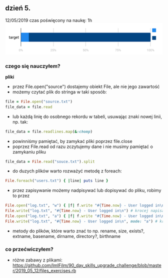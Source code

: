 ## dzień 5.
12/05/2019
czas poświęcony na naukę: 1h
![my target](https://github.com/ImIFilm/90_day_skills_upgrade_challenge/blob/master/2019_05_12/target1.PNG)

### czego się nauczyłem?
**pliki**
- przez File.open("source") dostajemy obiekt File, ale nie jego zawartość
- możemy czytać plik do stringa w taki sposób:
```ruby
file = File.open("source.txt")
file_data = file.read
```
- lub każdą linię do osobnego rekordu w tabeli, usuwając znaki nowej linii, np. tak:
```ruby
file_data = file.readlines.map(&:chomp)
```
- powinniśmy pamiętać, by zamykać pliki poprzez file.close
- poprzez File.read od razu zczytujemy dane i nie musimy pamiętać o zamykaniu pliku
```ruby
file_data = File.read("souce.txt").split
```
- do duzych plików warto rozważyć metodę z foreach:
```ruby
File.foreach("users.txt") { |line| puts line }
```
- przez zapisywanie możemy nadpisywać lub dopisywać do pliku, robimy to przez
```ruby
File.open("log.txt", "w") { |f| f.write "#{Time.now} - User logged in\n" } # nadpisanie
File.write("log.txt", "#{Time.now} - User logged in\n") # krocej napisanie
File.open("log.txt", "a") { |f| f.write "#{Time.now} - User logged in\n" } # dopisanie
File.write("log.txt", "#{Time.now} - User logged in\n", mode: "a") # krocej dopisanie
```
- metody do plików, które warto znać to np. rename, size, exists?, extname, basename, dirname, directory?, birthname

### co przećwiczyłem?
- różne zabawy z plikami: https://github.com/ImIFilm/90_day_skills_upgrade_challenge/blob/master/2019_05_12/files_exercises.rb
